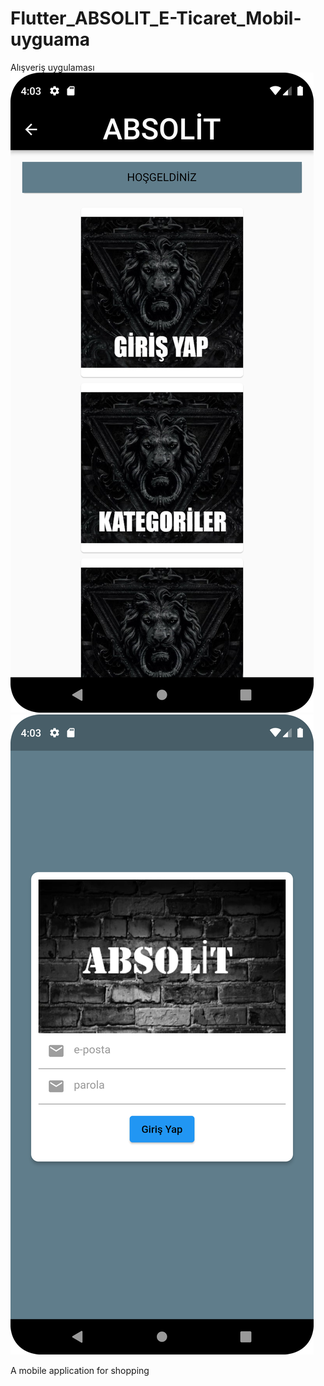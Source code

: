 # Flutter_ABSOLIT_E-Ticaret_Mobil-uyguama
Alışveriş uygulaması
 ![1](https://github.com/Alprenplt/Flutter_ABSOLIT_E-Ticaret_Mobil-uygulama/blob/main/absolit/images/1.png)
 ![2](https://github.com/Alprenplt/Flutter_ABSOLIT_E-Ticaret_Mobil-uygulama/blob/main/absolit/images/2.png)
<p> 
A mobile application for shopping
<p>
